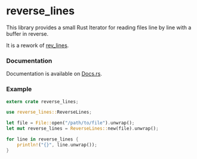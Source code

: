 # reverse_lines

This library provides a small Rust Iterator for reading files line by line with a buffer in reverse.

It is a rework of [rev_lines](https://github.com/rev_lines/rev_lines).

### Documentation

Documentation is available on [Docs.rs](https://docs.rs/reverse_lines).

### Example

```rust
extern crate reverse_lines;

use reverse_lines::ReverseLines;

let file = File::open("/path/to/file").unwrap();
let mut reverse_lines = ReverseLines::new(file).unwrap();

for line in reverse_lines {
    println!("{}", line.unwrap());
}
```
